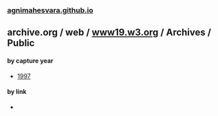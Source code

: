 ### [agnimahesvara.github.io](agnimahesvara.github.io)

## archive.org / web / [www19.w3.org](../../) / Archives / Public

#### by capture year
* [1997](0519970000000000*/)

#### by link
* []()
